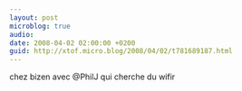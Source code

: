 ```yaml
---
layout: post
microblog: true
audio: 
date: 2008-04-02 02:00:00 +0200
guid: http://xtof.micro.blog/2008/04/02/t781689187.html
---
```

chez bizen avec @PhilJ qui cherche du wifir
